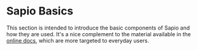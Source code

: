 # Sapio Basics

This section is intended to introduce the basic components of Sapio and how
they are used. It's a nice complement to the material available in the
[online docs](https://docs.rs/sapio), which are more targeted to everyday users.
